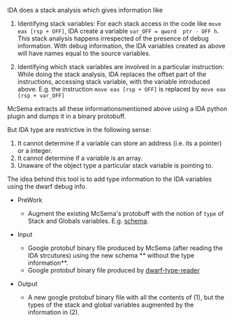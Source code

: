 IDA does a stack analysis which gives information like 

 1. Identifying stack variables: For each stack access in the code like `move eax [rsp + OFF]`, IDA create a variable `var_OFF = qword	ptr - OFF h`. This stack analysis happens irrespected of the 
  presence of debug information. With debug information, the IDA variables created as above will have names equal to the source variables.
  
  2.  Identifying which stack variables are involved in a particular instruction: While doing the stack analysis, IDA replaces the offset part of the instructions, accessing stack variable, with the variable introduced above. E.g. the instruction `move eax [rsp + OFF]` is replaced by `move eax [rsp + var_OFF]`
 
 McSema extracts all these informationsmentioned above using a IDA python plugin and dumps it in a binary protobuff. 

 But IDA type are restrictive in the following sense:
 1. It cannot determine if a variable can store an address (i.e. its a pointer) or a integer.
 2. It cannot determine if a variable is an array. 
 3. Unaware of the object type a particular stack variable is pointing to.

The idea behind this tool is to add type information to the  IDA variables  using the dwarf debug info. 
- PreWork 
  - Augment the existing McSema's protobuff with the notion of `type` of Stack and Globals variables.  E.g. [schema](https://github.com/sdasgup3/dwarf-type-reader/blob/master/lib/variable_type.proto).   

 - Input
    - Google protobuf binary file produced by McSema (after reading the IDA strcutures) using the new schema ** without the type information**. 
    - Google protobuf binary file produced by [dwarf-type-reader](https://github.com/sdasgup3/dwarf-type-reader) 
       
 - Output
    - A new google protobuf binary file with all the contents of (1), but the types of the stack and global variables augmented by the information in (2). 
